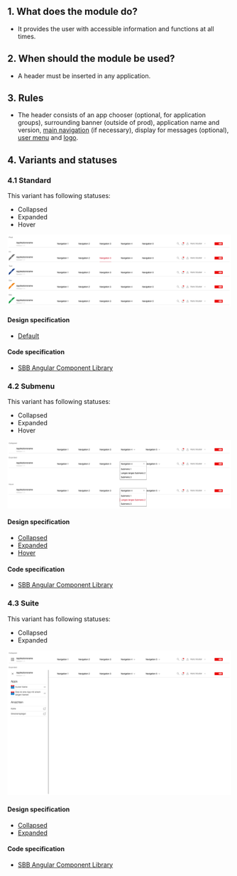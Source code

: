 ## 1. What does the module do?
* It provides the user with accessible information and functions at all times.


## 2. When should the module be used?
* A header must be inserted in any application.


## 3. Rules
* The header consists of an app chooser (optional, for application groups), surrounding banner (outside of prod), application name and version, [main navigation](https://digital.sbb.ch/de/webapps/modules/mainnavigation) (if necessary), display for messages (optional), [user menu](https://digital.sbb.ch/en/webapps/components/usermenu) and [logo](https://digital.sbb.ch/en/webapps/basics/brand).


## 4. Variants and statuses
### 4.1 Standard
This variant has following statuses:
* Collapsed
* Expanded
* Hover

![Image of the header module in the standard variant](https://raw.githubusercontent.com/sbb-design-systems/design-system-webapp-documentation/master/documentation/modules/header/images/Header_Default.png 'class: image')

#### Design specification
* [Default](https://sbb.invisionapp.com/d/main#/console/17140415/385266877/inspect)

#### Code specification
* [SBB Angular Component Library](https://sbb-angular.app.sbb.ch/latest/business/components/header)

### 4.2 Submenu
This variant has following statuses:
* Collapsed
* Expanded
* Hover

![Image of the header module in the submenu variant](https://raw.githubusercontent.com/sbb-design-systems/design-system-webapp-documentation/master/documentation/modules/header/images/Header_Submenu.png 'class: image')

#### Design specification
* [Collapsed](https://sbb.invisionapp.com/d/main#/console/17140415/385266878/inspect)
* [Expanded](https://sbb.invisionapp.com/d/main#/console/17140415/385266879/inspect)
* [Hover](https://sbb.invisionapp.com/d/main#/console/17140415/385266880/inspect)

#### Code specification
* [SBB Angular Component Library](https://sbb-angular.app.sbb.ch/latest/business/components/header)

### 4.3 Suite
This variant has following statuses:
* Collapsed
* Expanded

![Image of the header module in the suite variant to navigate between applicaitons](https://raw.githubusercontent.com/sbb-design-systems/design-system-webapp-documentation/master/documentation/modules/header/images/Header_Suite.png 'class: image')

#### Design specification
* [Collapsed](https://sbb.invisionapp.com/d/main#/console/17140415/385266881/inspect)
* [Expanded](https://sbb.invisionapp.com/d/main#/console/17140415/385266882/inspect)

#### Code specification
* [SBB Angular Component Library](https://sbb-angular.app.sbb.ch/latest/business/components/header)
